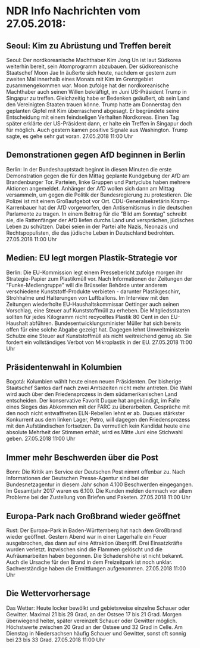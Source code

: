 # NDR Info Nachrichten vom 27.05.2018:


## Seoul: Kim zu Abrüstung und Treffen bereit
Seoul: Der nordkoreanische Machthaber Kim Jong Un ist laut Südkorea weiterhin bereit, sein Atomprogramm abzubauen. Der südkoreanische Staatschef Moon Jae In äußerte sich heute, nachdem er gestern zum zweiten Mal innerhalb eines Monats mit Kim im Grenzgebiet zusammengekommen war. Moon zufolge hat der nordkoreanische Machthaber auch seinen Willen bekräftigt, im Juni US-Präsident Trump in Singapur zu treffen. Gleichzeitig habe er Bedenken geäußert, ob sein Land den Vereinigten Staaten trauen könne. Trump hatte am Donnerstag den geplanten Gipfel mit Kim überraschend abgesagt. Er begründete seine Entscheidung mit einem feindseligen Verhalten Nordkoreas. Einen Tag später erklärte der US-Präsident dann, er halte ein Treffen in Singapur doch für möglich. Auch gestern kamen positive Signale aus Washington. Trump sagte, es gehe sehr gut voran. 27.05.2018 11:00 Uhr 

## Demonstrationen gegen AfD beginnen in Berlin
Berlin: In der Bundeshauptstadt beginnt in diesen Minuten die erste Demonstration gegen die für den Mittag geplante Kundgebung der AfD am Brandenburger Tor. Parteien, linke Gruppen und Partyclubs haben mehrere Aktionen angemeldet. Anhänger der AfD wollen sich dann am Mittag versammeln, um gegen die Politik der Bundesregierung zu protestieren. Die Polizei ist mit einem Großaufgebot vor Ort. CDU-Generalsekretärin Kramp-Karrenbauer hat der AfD vorgeworfen, den Antisemitismus in die deutschen Parlamente zu tragen. In einem Beitrag für die "Bild am Sonntag" schreibt sie, die Rattenfänger der AfD liefen durchs Land und versprächen, jüdisches Leben zu schützen. Dabei seien in der Partei alte Nazis, Neonazis und Rechtspopulisten, die das jüdische Leben in Deutschland bedrohten. 27.05.2018 11:00 Uhr 

## Medien: EU legt morgen Plastik-Strategie vor
Berlin: Die EU-Kommission legt einem Pressebericht zufolge morgen ihr Strategie-Papier zum Plastikmüll vor. Nach Informationen der Zeitungen der "Funke-Mediengruppe" will die Brüsseler Behörde unter anderem verschiedene Kunststoff-Produkte verbieten - darunter Plastikgeschirr, Strohhalme und Halterungen von Luftballons. Im Interview mit den Zeitungen wiederholte EU-Haushaltskommissar Oettinger auch seinen Vorschlag, eine Steuer auf Kunststoffmüll zu erheben. Die Mitgliedsstaaten sollten für jedes Kilogramm nicht recyceltes Plastik 80 Cent in den EU-Haushalt abführen. Bundesentwicklungsminister Müller hat sich bereits offen für eine solche Abgabe gezeigt hat. Dagegen lehnt Umweltministerin Schulze eine Steuer auf Kunststoffmüll als nicht weitreichend genug ab. Sie fordert ein vollständiges Verbot von Mikroplastik in der EU. 27.05.2018 11:00 Uhr 

## Präsidentenwahl in Kolumbien
Bogotá: Kolumbien wählt heute einen neuen Präsidenten. Der bisherige Staatschef Santos darf nach zwei Amtszeiten nicht mehr antreten. Die Wahl wird auch über den Friedensprozess in dem südamerikanischen Land entscheiden. Der konservative Favorit Duque hat angekündigt, im Falle eines Sieges das Abkommen mit der FARC zu überarbeiten. Gespräche mit den noch nicht entwaffneten ELN-Rebellen lehnt er ab. Duques stärkster Konkurrent aus dem linken Lager, Petro, will dagegen den Friedensprozess mit den Aufständischen fortsetzen. Da vermutlich kein Kandidat heute eine absolute Mehrheit der Stimmen erhält, wird es Mitte Juni eine Stichwahl geben. 27.05.2018 11:00 Uhr 

## Immer mehr Beschwerden über die Post
Bonn: Die Kritik am Service der Deutschen Post nimmt offenbar zu. Nach Informationen der Deutschen Presse-Agentur sind bei der Bundesnetzagentur in diesem Jahr schon 4.100 Beschwerden eingegangen. Im Gesamtjahr 2017 waren es 6.100. Die Kunden melden demnach vor allem Probleme bei der Zustellung von Briefen und Paketen. 27.05.2018 11:00 Uhr 

## Europa-Park nach Großbrand wieder geöffnet
Rust: Der Europa-Park in Baden-Württemberg hat nach dem Großbrand wieder geöffnet. Gestern Abend war in einer Lagerhalle ein Feuer ausgebrochen, das dann auf eine Attraktion übergriff. Drei Einsatzkräfte wurden verletzt. Inzwischen sind die Flammen gelöscht und die Aufräumarbeiten haben begonnen. Die Schadenshöhe ist nicht bekannt. Auch die Ursache für den Brand in dem Freizeitpark ist noch unklar. Sachverständige haben die Ermittlungen aufgenommen. 27.05.2018 11:00 Uhr 

## Die Wettervorhersage
Das Wetter: Heute locker bewölkt und gebietsweise einzelne Schauer oder Gewitter. Maximal 21 bis 29 Grad, an der Ostsee 17 bis 21 Grad. Morgen überwiegend heiter, später vereinzelt Schauer oder Gewitter möglich. Höchstwerte zwischen 20 Grad an der Ostsee und 32 Grad in Celle. Am Dienstag in Niedersachsen häufig Schauer und Gewitter, sonst oft sonnig bei 23 bis 33 Grad. 27.05.2018 11:00 Uhr 
